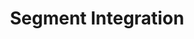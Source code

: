 ---
title: Segment Integration
integrationName: Segment
logo: segment-integration.png
slug: segment
categories: 
 - tag-manager
 - featured
highlights: |
    Segment is central analytics API and customer data hub. Segment customers can use analytics.js instead of directly using the Squatch.js javascript library
keyFeatures:
 - Implement SaaSquatch using Segment's javascript library
 - Works with API and Payment Provider programs
 - Identify, attribute, and convert referrals
 - Display the referral widget in Popup or Embedded mode
moreInfo:
 - "[Segment Quickstart Guide](/developer/segment/quickstart)"
 - "[Segment Tech Reference](/developer/segment)"
guideLink: /developer/segment/quickstart
category: landingPage
template: intergrationLander.html
---
